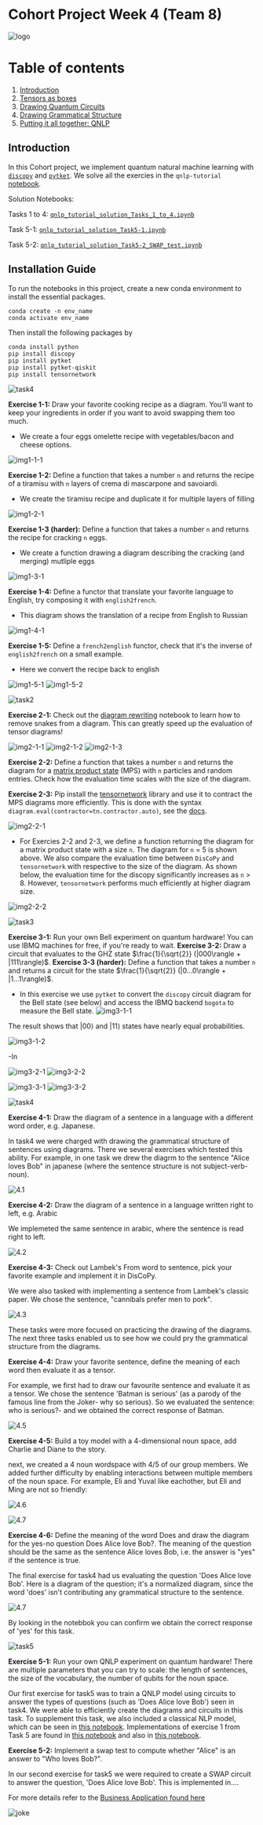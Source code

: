 # Cohort Project Week 4 (Team 8)
![logo](./images/logo.png)

# Table of contents
1. [Introduction](#introduction)
2. [Tensors as boxes](#paragraph2)
3. [Drawing Quantum Circuits](#paragraph3)
4. [Drawing Grammatical Structure](#paragraph4)
5. [Putting it all together: QNLP](#paragraph5)


## Introduction <a name="introduction"></a>

In this Cohort project, we implement quantum natural machine learning with [`discopy`](https://github.com/oxford-quantum-group/discopy) and [`pytket`](https://github.com/CQCL/pytket). We solve all the exercies in the `qnlp-tutorial` [notebook](https://github.com/oxford-quantum-group/discopy/blob/main/docs/notebooks/qnlp-tutorial.ipynb).

Solution Notebooks:

Tasks 1 to 4: [`qnlp_tutorial_solution_Tasks_1_to_4.ipynb`](./qnlp_tutorial_solution_Tasks_1_to_4.ipynb)

Task 5-1: [`qnlp_tutorial_solution_Task5-1.ipynb`](./qnlp_tutorial_solution_Task5-1.ipynb)

Task 5-2: [`qnlp_tutorial_solution_Task5-2_SWAP_test.ipynb`](./qnlp_tutorial_solution_Task5-2_SWAP_test.ipynb)

## Installation Guide

To run the notebooks in this project, create a new conda environment to install the essential packages.

```
conda create -n env_name
conda activate env_name
```
Then install the following packages by

```
conda install python
pip install discopy
pip install pytket
pip install pytket-qiskit
pip install tensornetwork
```
<a name="paragraph1"></a>

![task4](./images/exercise1.png)

**Exercise 1-1:** Draw your favorite cooking recipe as a diagram. You'll want to keep your ingredients in order if you want to avoid swapping them too much.

- We create a four eggs omelette recipe with vegetables/bacon and cheese options.

![img1-1-1](./images/img1-1-1.png)

**Exercise 1-2:** Define a function that takes a number `n` and returns the recipe of a tiramisu with `n` layers of crema di mascarpone and savoiardi.

- We create the tiramisu recipe and duplicate it for multiple layers of filling

![img1-2-1](./images/img1-2-1.png)


**Exercise 1-3 (harder):** Define a function that takes a number `n` and returns the recipe for cracking `n` eggs.

- We create a function drawing a diagram describing the cracking (and merging) mutliple eggs 

![img1-3-1](./images/img1-3-1.png)

**Exercise 1-4:** Define a functor that translate your favorite language to English, try composing it with `english2french`.

- This diagram shows the translation of a recipe from English to Russian

![img1-4-1](./images/img1-4-1.png)


**Exercise 1-5:** Define a `french2english` functor, check that it's the inverse of `english2french` on a small example.

- Here we convert the recipe back to english


![img1-5-1](./images/img1-5-1.png)
![img1-5-2](./images/img1-5-2.png)

<a name="paragraph2"></a>

![task2](./images/exercise2.png)

**Exercise 2-1:** Check out the [diagram rewriting](https://discopy.readthedocs.io/en/main/notebooks/rewriting-diagrams.html) notebook to learn how to remove snakes from a diagram. This can greatly speed up the evaluation of tensor diagrams!


![img2-1-1](./images/img2-1-1.gif)
![img2-1-2](./images/img2-1-2.gif)
![img2-1-3](./images/img2-1-3.gif)


**Exercise 2-2:** Define a function that takes a number `n` and returns the diagram for a [matrix product state](https://en.wikipedia.org/wiki/Matrix_product_state) (MPS) with `n` particles and random entries. Check how the evaluation time scales with the size of the diagram. 

**Exercise 2-3:** Pip install the [tensornetwork](https://pypi.org/project/tensornetwork/) library and use it to contract the MPS diagrams more efficiently. This is done with the syntax `diagram.eval(contractor=tn.contractor.auto)`, see the [docs](https://discopy.readthedocs.io/en/main/_autosummary/discopy.tensor.Diagram.html#discopy.tensor.Diagram.eval).

![img2-2-1](./images/img2-2-1.png)

- For Exercies 2-2 and 2-3, we define a function returning the diagram for a matrix product state with a size `n`. The diagram for `n` = 5 is shown above. We also compare the evaluation time between `DisCoPy` and `tensornetwork` with respective to the size of the diagram. As shown below, the evaluation time for the discopy significantly increases as `n` > 8. However, `tensornetwork` performs much efficiently at higher diagram size.

![img2-2-2](./images/img2-2-2.png)

<a name="paragraph3"></a>

![task3](./images/exercise3.png)

**Exercise 3-1:** Run your own Bell experiment on quantum hardware! You can use IBMQ machines for free, if you're ready to wait.
**Exercise 3-2:** Draw a circuit that evaluates to the GHZ state 
$\frac{1}{\sqrt{2}} (|000\rangle + |111\rangle)$.
**Exercise 3-3 (harder):** Define a function that takes a number `n` and returns a circuit for the  state $\frac{1}{\sqrt{2}} (|0...0\rangle + |1...1\rangle)$.

- In this exercise we use `pytket` to convert the `discopy` circuit diagram for the Bell state (see below) and access the IBMQ backend `bogota` to measure the Bell state. 
![img3-1-1](./images/img3-1-1.png)

The result shows that $|00\rangle$ and $|11\rangle$ states have nearly equal probabilities.

![img3-1-2](./images/img3-1-2.png)

-In

![img3-2-1](./images/img3-2-1.png)
![img3-2-2](./images/img3-2-2.png)

![img3-3-1](./images/img3-3-1.png)
![img3-3-2](./images/img3-3-2.png)

<a name="paragraph4"></a>

![task4](./images/exercise4.png)

**Exercise 4-1:** Draw the diagram of a sentence in a language with a different word order, e.g. Japanese.

In task4 we were charged with drawing the grammatical structure of sentences using diagrams. There we several exercises which tested this ability. For example, in one task we drew the diagrm to the sentence "Alice loves Bob" in japanese (where the sentence structure is not subject-verb-noun).

![4.1](./images/4.4.png)

**Exercise 4-2:** Draw the diagram of a sentence in a language written right to left, e.g. Arabic

We implemeted the same sentence in arabic, where the sentence is read right to left.

![4.2](./images/4.3.png)

**Exercise 4-3:** Check out Lambek's From word to sentence, pick your favorite example and implement it in DisCoPy.

We were also tasked with implementing a sentence from Lambek's classic paper. We chose the sentence, "cannibals prefer men to pork".

![4.3](./images/4.2.png)

These tasks were more focused on practicing the drawing of the diagrams. The next three tasks enabled us to see how we could pry the grammatical structure from the diagrams. 

**Exercise 4-4:** Draw your favorite sentence, define the meaning of each word then evaluate it as a tensor.

For example, we first had to draw our favourite sentence and evaluate it as a tensor. We chose the sentence 'Batman is serious' (as a parody of the famous line from the Joker- why so serious). So we evaluated the sentence: who is serious?- and we obtained the correct response of Batman.

![4.5](./images/4.5.png)

**Exercise 4-5:** Build a toy model with a 4-dimensional noun space, add Charlie and Diane to the story.

next, we created a 4 noun wordspace with 4/5 of our group members. We added further difficulty by enabling interactions between multiple members of the noun space. For example, Eli and Yuval like eachother, but Eli and Ming are not so friendly:

![4.6](./images/4.6.png)

![4.7](./images/4.7.png)

**Exercise 4-6:** Define the meaning of the word Does and draw the diagram for the yes-no question Does Alice love Bob?. The meaning of the question should be the same as the sentence Alice loves Bob, i.e. the answer is "yes" if the sentence is true.

The final exercise for task4 had us evaluating the question 'Does Alice love Bob'. Here is a diagram of the question; it's a normalized diagram, since the word 'does' isn't contributing any grammatical structure to the sentence.

![4.7](./images/4.8.png)

By looking in the notebbok you can confirm we obtain the correct response of 'yes' for this task.

<a name="paragraph5"></a>

![task5](./images/exercise5.png)

**Exercise 5-1:** Run your own QNLP experiment on quantum hardware! There are multiple parameters that you can try to scale: the length of sentences, the size of the vocabulary, the number of qubits for the noun space.


Our first exercise for task5 was to train a QNLP model using circuits to answer the types of questions (such as 'Does Alice love Bob') seen in task4. We were able to efficiently create the diagrams and circuits in this task. To supplement this task, we also included a classical NLP model, which can be seen in [this notebook](Classical_NLP.ipynb). Implementations of exercise 1 from Task 5 are found in [this notebook](qnlp_tutorial_solution_Task5-1.ipynb) and also in [this notebook](task5_implement2.ipynb).

**Exercise 5-2:** Implement a swap test to compute whether "Alice" is an answer to "Who loves Bob?".

In our second exercise for task5 we were required to create a SWAP circuit to answer the question, 'Does Alice love Bob'. This is implemented in....


For more details refer to the [Business Application found here](./Business_Application.md)
 
![joke](./images/nlp.png)
 
   
   
 
  
  
